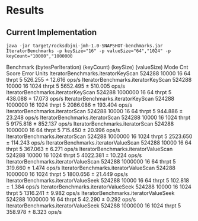 # Results

## Current Implementation

```
java -jar target/rocksdbjni-jmh-1.0-SNAPSHOT-benchmarks.jar IteratorBenchmarks -p keySize="16" -p valueSize="64","1024" -p keyCount="10000","1000000
```

Benchmark                             (bytesPerIteration)  (keyCount)  (keySize)  (valueSize)   Mode  Cnt     Score     Error  Units
IteratorBenchmarks.iteratorKeyScan                 524288       10000         16           64  thrpt    5   526.255 ±  12.616  ops/s
IteratorBenchmarks.iteratorKeyScan                 524288       10000         16         1024  thrpt    5  5652.495 ± 510.005  ops/s
IteratorBenchmarks.iteratorKeyScan                 524288     1000000         16           64  thrpt    5   438.088 ±  17.073  ops/s
IteratorBenchmarks.iteratorKeyScan                 524288     1000000         16         1024  thrpt    5  2086.086 ± 193.404  ops/s
IteratorBenchmarks.iteratorScan                    524288       10000         16           64  thrpt    5   944.886 ±  23.248  ops/s
IteratorBenchmarks.iteratorScan                    524288       10000         16         1024  thrpt    5  9175.818 ± 852.137  ops/s
IteratorBenchmarks.iteratorScan                    524288     1000000         16           64  thrpt    5   715.450 ±  20.996  ops/s
IteratorBenchmarks.iteratorScan                    524288     1000000         16         1024  thrpt    5  2523.650 ± 114.243  ops/s
IteratorBenchmarks.iteratorValueScan               524288       10000         16           64  thrpt    5   367.063 ±   6.271  ops/s
IteratorBenchmarks.iteratorValueScan               524288       10000         16         1024  thrpt    5  4022.381 ±  10.224  ops/s
IteratorBenchmarks.iteratorValueScan               524288     1000000         16           64  thrpt    5   319.660 ±   1.474  ops/s
IteratorBenchmarks.iteratorValueScan               524288     1000000         16         1024  thrpt    5  1800.656 ±  21.449  ops/s
IteratorBenchmarks.iteratorValueSeek               524288       10000         16           64  thrpt    5   102.818 ±   1.384  ops/s
IteratorBenchmarks.iteratorValueSeek               524288       10000         16         1024  thrpt    5  1316.241 ±   9.982  ops/s
IteratorBenchmarks.iteratorValueSeek               524288     1000000         16           64  thrpt    5    42.290 ±   0.292  ops/s
IteratorBenchmarks.iteratorValueSeek               524288     1000000         16         1024  thrpt    5   358.978 ±   8.323  ops/s
